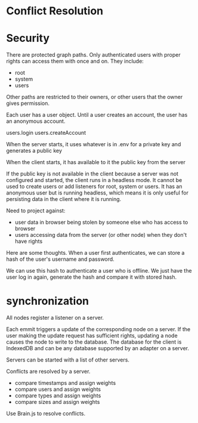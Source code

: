 # Conflict Resolution


 # Security

 There are protected graph paths. Only authenticated users with proper rights can access them with once and on. They include:

 - root
 - system
 - users

 Other paths are restricted to their owners, or other users that the owner gives permission. 

 Each user has a user object. Until a user creates an account, the user has an anonymous account. 

 users.login 
 users.createAccount 


 When the server starts, it uses whatever is in .env for a private key and generates a public key

 When the client starts, it has available to it the public key from the server 

 If the public key is not available in the client because a server was not configured and started, 
 the client runs in a headless mode. It cannot be used to create users or add listeners for root, system or users. It has an anonymous user but is 
 running headless, which means it is only useful for persisting data in the client where it is running.

 Need to project against:
 - user data in browser being stolen by someone else who has access to browser
 - users accessing data from the server (or other node) when they don't have rights


 Here are some thoughts. When a user first authenticates, we can store a hash of the user's username and password. 



 We can use this hash to authenticate a user who is offline. We just have the user log in again, generate the hash and compare it with stored hash. 

 # synchronization

 All nodes register a listener on a server. 

 Each emmit triggers a update of the corresponding node on a server. If the user making the update request has sufficient rights, updating a node causes the node to write to the database. The database for the client is IndexedDB and can be any database supported by an adapter on a server. 

 Servers can be started with a list of other servers. 

 Conflicts are resolved by a server. 
  - compare timestamps and assign weights
  - compare users and assign weights
  - compare types and assign weights
  - compare sizes and assign weights

 Use Brain.js to resolve conflicts. 



